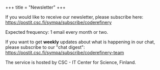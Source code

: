 +++
title = "Newsletter"
+++

If you would like to receive our newsletter, please subscribe here:
<https://postit.csc.fi/sympa/subscribe/coderefinery>

Expected frequency: 1 email every month or two.

If you want to get **weekly** updates about what is happening in our chat, please subscribe to our "chat digest":
<https://postit.csc.fi/sympa/subscribe/coderefinery-team>

The service is hosted by CSC - IT Center for Science, Finland.
